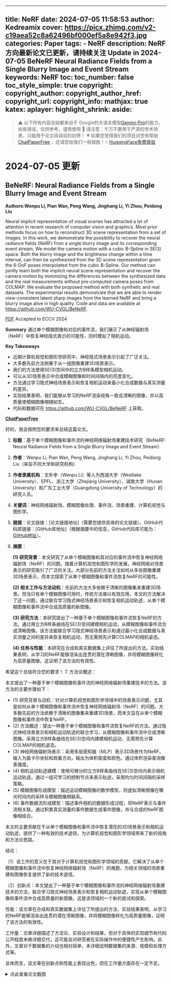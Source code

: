 
---
title: NeRF
date: 2024-07-05 11:58:53
author: Kedreamix
cover: https://picx.zhimg.com/v2-c19aea52c8a62496bf000ef5a8e942f3.jpg
categories: Paper
tags:
    - NeRF
description: NeRF 方向最新论文已更新，请持续关注 Update in 2024-07-05  BeNeRF Neural Radiance Fields from a Single Blurry Image and Event   Stream  
keywords: NeRF
toc:
toc_number: false
toc_style_simple: true
copyright:
copyright_author:
copyright_author_href:
copyright_url:
copyright_info:
mathjax: true
katex:
aplayer:
highlight_shrink:
aside:
---

>⚠️ 以下所有内容总结都来自于 Google的大语言模型[Gemini-Pro](https://ai.google.dev/)的能力，如有错误，仅供参考，谨慎使用
>🔴 请注意：千万不要用于严肃的学术场景，只能用于论文阅读前的初筛！
>💗 如果您觉得我们的项目对您有帮助 [ChatPaperFree](https://github.com/Kedreamix/ChatPaperFree) ，还请您给我们一些鼓励！⭐️ [HuggingFace免费体验](https://huggingface.co/spaces/Kedreamix/ChatPaperFree)

# 2024-07-05 更新


## BeNeRF: Neural Radiance Fields from a Single Blurry Image and Event   Stream

**Authors:Wenpu Li, Pian Wan, Peng Wang, Jinghang Li, Yi Zhou, Peidong Liu**

Neural implicit representation of visual scenes has attracted a lot of attention in recent research of computer vision and graphics. Most prior methods focus on how to reconstruct 3D scene representation from a set of images. In this work, we demonstrate the possibility to recover the neural radiance fields (NeRF) from a single blurry image and its corresponding event stream. We model the camera motion with a cubic B-Spline in SE(3) space. Both the blurry image and the brightness change within a time interval, can then be synthesized from the 3D scene representation given the 6-DoF poses interpolated from the cubic B-Spline. Our method can jointly learn both the implicit neural scene representation and recover the camera motion by minimizing the differences between the synthesized data and the real measurements without pre-computed camera poses from COLMAP. We evaluate the proposed method with both synthetic and real datasets. The experimental results demonstrate that we are able to render view-consistent latent sharp images from the learned NeRF and bring a blurry image alive in high quality. Code and data are available at https://github.com/WU-CVGL/BeNeRF. 

[PDF](http://arxiv.org/abs/2407.02174v2) Accepted to ECCV 2024

**Summary**
通过单个模糊图像和对应的事件流，我们展示了从神经辐射场（NeRF）中恢复神经隐式表示的可能性，同时模拟了相机运动。

**Key Takeaways**
- 近期计算机视觉和图形学研究中，神经隐式场景表示引起了广泛关注。
- 大多数先前方法侧重于从一组图像重建3D场景表示。
- 我们的方法使用SE(3)空间中的立方B样条模型相机运动。
- 可以从3D场景表示中合成模糊图像和时间间隔内的亮度变化。
- 方法通过学习隐式神经场景表示和恢复相机运动来最小化合成数据与真实测量的差异。
- 实验结果表明，我们能够从学习的NeRF渲染视角一致且清晰的图像，并以高质量使模糊图像栩栩如生。
- 代码和数据可在 https://github.com/WU-CVGL/BeNeRF 上获取。

**[ChatPaperFree](https://huggingface.co/spaces/Kedreamix/ChatPaperFree)**





好的，我会按照您的要求来总结这篇论文。

1. **标题**：基于单个模糊图像和事件流的神经网络辐射场重建技术研究（BeNeRF: Neural Radiance Fields from a Single Blurry Image and Event Stream）

2. **作者**：Wenpu Li, Pian Wan, Peng Wang, Jinghang Li, Yi Zhou, Peidong Liu（来自不同大学和研究机构）

3. **作者隶属机构**：文朴李（Wenpu Li）等人为西湖大学（Westlake University）、EPFL、浙江大学（Zhejiang University）、湖南大学（Hunan University）和广东工业大学（Guangdong University of Technology）的研究人员。

4. **关键词**：神经网络辐射场、模糊图像处理、事件流、场景重建、计算机视觉与图形学。

5. **链接**：论文链接：[论文链接地址]（需要您提供具体的论文链接）。GitHub代码库链接：[GitHub库地址]（根据摘要中的信息，GitHub代码库可能为：[GitHub地址](https://github.com/WU-CVGL/BeNeRF)）。

6. **摘要**：

    **(1) 研究背景**：本文研究了从单个模糊图像和其对应的事件流中恢复神经网络辐射场（NeRF）的问题。随着计算机视觉和图形学的发展，神经网络对场景表示的研究吸引了广泛的关注。大部分先前的方法关注如何从多张图像重建3D场景表示，而本文探索了从单个模糊图像和事件流恢复NeRF的可能性。

    **(2) 相关工作与方法动机**：先前的方法大多依赖于清晰的图像集来重建3D场景。但当只有单个模糊图像可用时，传统方法难以有效应用。本文的方法解决了这一问题，通过联合学习隐式神经场景表示和恢复相机运动轨迹，从单个模糊图像和事件流中合成高质量的新图像。

    **(3) 研究方法**：本研究提出了一种基于单个模糊图像和事件流恢复NeRF的方法。通过用立方B样条曲线在SE(3)空间建模相机运动，从模糊图像和事件流合成清晰图像。该方法能联合学习隐式神经场景表示和通过最小化合成数据与真实测量之间的差异来恢复相机运动，而无需预先计算COLMAP的相机姿态。

    **(4) 任务与性能**：本研究在合成和真实数据集上评估了所提出的方法。实验结果表明，从学习的NeRF能够渲染出连贯的潜在清晰图像，并将模糊图像转化为高质量图像。这证明了该方法的有效性。

希望这个总结符合您的要求！
7. 方法论概述：

本文提出了一种基于单个模糊图像和事件流的神经网络辐射场重建技术的方法。该方法的主要步骤如下：

- (1) 研究背景与动机：针对计算机视觉和图形学领域中的场景表示问题，尤其是如何从单个模糊图像和事件流中恢复神经网络辐射场（NeRF）的问题。大多数先前的方法依赖于清晰的图像集来重建3D场景，而本文旨在从单个模糊图像和事件流中恢复NeRF。
- (2) 方法概述：提出一种基于单个模糊图像和事件流恢复NeRF的方法。通过隐式神经场景表示和相机运动轨迹的联合学习，从模糊图像和事件流中合成清晰图像。采用立方B样条曲线在SE(3)空间内建模相机运动，无需预先计算COLMAP的相机姿态。
- (3) 神经网络辐射场表示：采用多层感知器（MLP）表示3D场景作为NeRF。输入为笛卡尔坐标和观看方向，输出为体积密度和颜色。通过体积渲染查询像素强度。
- (4) 相机运动轨迹建模：使用可微分的立方B样条曲线在SE(3)空间内表示相机运动轨迹。通过一组可学习的控制节点来表示轨迹，采用均匀时间间隔的采样策略。
- (5) 模糊图像形成模型：描述运动模糊图像的数学模型，将虚拟清晰图像在曝光时间内的采样与模糊图像相联系。
- (6) 事件数据流形成模型：描述事件相机的数据形成过程，将NeRF表示与事件流相关联。通过积累真实测量的事件数据生成事件图像，并与合成的NeRF图像相结合。

本文的主要贡献在于从单个模糊图像和事件流中恢复潜在的3D场景表示和相机运动轨迹，提供了一种有效的技术途径，为计算机视觉和图形学领域带来了新的视角和方法论思路。





结论：

（1）该工作的意义在于其对于计算机视觉和图形学领域的贡献。它解决了从单个模糊图像和事件流中恢复神经网络辐射场（NeRF）的难题，为相关领域的场景重建和图像恢复提供了新的技术途径。

（2）创新点：本文提出了一种基于单个模糊图像和事件流的神经网络辐射场重建技术的方法，联合学习隐式神经场景表示和恢复相机运动轨迹，实现从单个模糊图像和事件流中合成高质量的新图像。这是该领域的一个新的尝试和探索。

性能：该文章在合成和真实数据集上评估了所提出的方法，实验结果表明，从学习的NeRF能够渲染出连贯的潜在清晰图像，并将模糊图像转化为高质量图像，证明了该方法的有效性。

工作量：文章详细描述了方法论、实验设计和结果，但对于具体的实现细节和代码公开程度未做详细交代，这可能会对研究者在实际操作中的便捷性产生影响。此外，文章对于数据集的介绍也相对简单，未详细说明数据集的来源、规模和处理方式等。

总体而言，该文章在创新点和性能上表现出色，但在工作量方面存在一定不足。







<details>
  <summary>点此查看论文截图</summary>
<img src="https://picx.zhimg.com/v2-c19aea52c8a62496bf000ef5a8e942f3.jpg" align="middle">
<img src="https://pic1.zhimg.com/v2-33ecc80b508e48579c637dfd748f0a68.jpg" align="middle">
</details>




